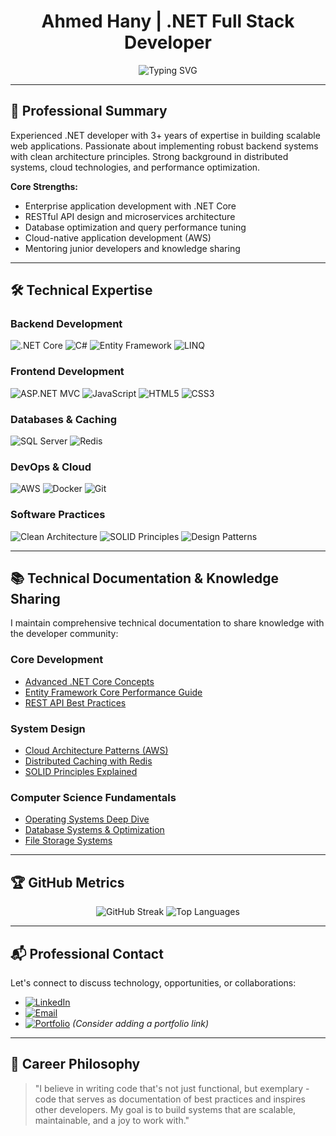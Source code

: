 <h1 align="center">Ahmed Hany | .NET Full Stack Developer</h1>

<p align="center">
  <img src="https://readme-typing-svg.herokuapp.com?font=Fira+Code&pause=1000&color=20C20E&center=true&vCenter=true&width=500&lines=Senior+.NET+Developer;Full+Stack+Engineer;Cloud+Enthusiast;Clean+Code+Specialist;Problem+Solver" alt="Typing SVG" />
</p>

---

## 🚀 Professional Summary

Experienced .NET developer with 3+ years of expertise in building scalable web applications. Passionate about implementing robust backend systems with clean architecture principles. Strong background in distributed systems, cloud technologies, and performance optimization.

**Core Strengths:**
- Enterprise application development with .NET Core
- RESTful API design and microservices architecture
- Database optimization and query performance tuning
- Cloud-native application development (AWS)
- Mentoring junior developers and knowledge sharing

---

## 🛠 Technical Expertise

### Backend Development
![.NET Core](https://img.shields.io/badge/.NET%20Core-512BD4?style=for-the-badge&logo=.net&logoColor=white)
![C#](https://img.shields.io/badge/C%23-239120?style=for-the-badge&logo=c-sharp&logoColor=white)
![Entity Framework](https://img.shields.io/badge/Entity%20Framework-512BD4?style=for-the-badge&logo=.net&logoColor=white)
![LINQ](https://img.shields.io/badge/LINQ-512BD4?style=for-the-badge&logo=.net&logoColor=white)

### Frontend Development
![ASP.NET MVC](https://img.shields.io/badge/ASP.NET%20MVC-512BD4?style=for-the-badge&logo=.net&logoColor=white)
![JavaScript](https://img.shields.io/badge/JavaScript-F7DF1E?style=for-the-badge&logo=javascript&logoColor=black)
![HTML5](https://img.shields.io/badge/HTML5-E34F26?style=for-the-badge&logo=html5&logoColor=white)
![CSS3](https://img.shields.io/badge/CSS3-1572B6?style=for-the-badge&logo=css3&logoColor=white)

### Databases & Caching
![SQL Server](https://img.shields.io/badge/SQL%20Server-CC2927?style=for-the-badge&logo=microsoft-sql-server&logoColor=white)
![Redis](https://img.shields.io/badge/Redis-DC382D?style=for-the-badge&logo=redis&logoColor=white)

### DevOps & Cloud
![AWS](https://img.shields.io/badge/AWS-232F3E?style=for-the-badge&logo=amazon-aws&logoColor=white)
![Docker](https://img.shields.io/badge/Docker-2496ED?style=for-the-badge&logo=docker&logoColor=white)
![Git](https://img.shields.io/badge/Git-F05032?style=for-the-badge&logo=git&logoColor=white)

### Software Practices
![Clean Architecture](https://img.shields.io/badge/Clean%20Architecture-45B8D8?style=for-the-badge)
![SOLID Principles](https://img.shields.io/badge/SOLID-DD0031?style=for-the-badge)
![Design Patterns](https://img.shields.io/badge/Design%20Patterns-FF6F00?style=for-the-badge)

---

## 📚 Technical Documentation & Knowledge Sharing

I maintain comprehensive technical documentation to share knowledge with the developer community:

### Core Development
- [Advanced .NET Core Concepts](https://github.com/AhmedHany140/MyDotNet-summaries/raw/master/DotNet_Development.pdf)
- [Entity Framework Core Performance Guide](https://github.com/AhmedHany140/MyDotNet-summaries/raw/master/Entity_Framework_Core.pdf)
- [REST API Best Practices](https://github.com/AhmedHany140/MyDotNet-summaries/raw/master/_ASP.net_web_api.pdf)

### System Design
- [Cloud Architecture Patterns (AWS)](https://github.com/AhmedHany140/MyDotNet-summaries/raw/master/AWS_Cloud_Practitioner.pdf)
- [Distributed Caching with Redis](https://github.com/AhmedHany140/MyDotNet-summaries/raw/master/_Redis.pdf)
- [SOLID Principles Explained](https://github.com/AhmedHany140/MyDotNet-summaries/raw/master/Solids.pdf)

### Computer Science Fundamentals
- [Operating Systems Deep Dive](https://github.com/AhmedHany140/MyDotNet-summaries/raw/master/OS__Full.pdf)
- [Database Systems & Optimization](https://github.com/AhmedHany140/MyDotNet-summaries/raw/master/DB.pdf)
- [File Storage Systems](https://github.com/AhmedHany140/MyDotNet-summaries/raw/master/_Intelligent_Storage_System&FC&RAID.pdf)

---

## 🏆 GitHub Metrics

<p align="center">
  <img src="https://github-readme-streak-stats.herokuapp.com/?user=AhmedHany140&theme=dark" alt="GitHub Streak" />
  <img src="https://github-readme-stats.vercel.app/api/top-langs/?username=AhmedHany140&layout=compact&theme=dark&hide=html,css" alt="Top Languages" />
</p>

---

## 📬 Professional Contact

Let's connect to discuss technology, opportunities, or collaborations:

- [![LinkedIn](https://img.shields.io/badge/LinkedIn-0A66C2?style=for-the-badge&logo=linkedin&logoColor=white)](https://www.linkedin.com/in/ahmed-hany-899a9a321)
- [![Email](https://img.shields.io/badge/Email-D14836?style=for-the-badge&logo=gmail&logoColor=white)](mailto:ahmedhanygjki3556@gmail.com)
- [![Portfolio](https://img.shields.io/badge/Portfolio-4285F4?style=for-the-badge&logo=google-chrome&logoColor=white)](https://yourportfolio.com) *(Consider adding a portfolio link)*

---

## 🎯 Career Philosophy

> "I believe in writing code that's not just functional, but exemplary - code that serves as documentation of best practices and inspires other developers. My goal is to build systems that are scalable, maintainable, and a joy to work with."
